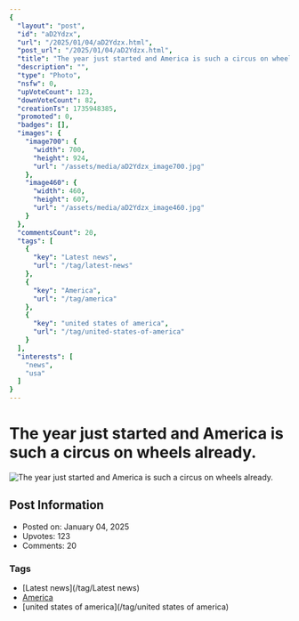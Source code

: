 ```yaml
---
{
  "layout": "post",
  "id": "aD2Ydzx",
  "url": "/2025/01/04/aD2Ydzx.html",
  "post_url": "/2025/01/04/aD2Ydzx.html",
  "title": "The year just started and America is such a circus on wheels already.",
  "description": "",
  "type": "Photo",
  "nsfw": 0,
  "upVoteCount": 123,
  "downVoteCount": 82,
  "creationTs": 1735948385,
  "promoted": 0,
  "badges": [],
  "images": {
    "image700": {
      "width": 700,
      "height": 924,
      "url": "/assets/media/aD2Ydzx_image700.jpg"
    },
    "image460": {
      "width": 460,
      "height": 607,
      "url": "/assets/media/aD2Ydzx_image460.jpg"
    }
  },
  "commentsCount": 20,
  "tags": [
    {
      "key": "Latest news",
      "url": "/tag/latest-news"
    },
    {
      "key": "America",
      "url": "/tag/america"
    },
    {
      "key": "united states of america",
      "url": "/tag/united-states-of-america"
    }
  ],
  "interests": [
    "news",
    "usa"
  ]
}
---
```


# The year just started and America is such a circus on wheels already.

![The year just started and America is such a circus on wheels already.](/assets/media/aD2Ydzx_image700.jpg)

## Post Information

- Posted on: January 04, 2025
- Upvotes: 123
- Comments: 20

### Tags

- [Latest news](/tag/Latest news)
- [America](/tag/America)
- [united states of america](/tag/united states of america)
